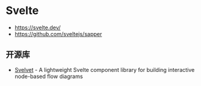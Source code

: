 # Svelte

- https://svelte.dev/
- https://github.com/sveltejs/sapper

## 开源库

- [Svelvet](https://github.com/oslabs-beta/Svelvet) - A lightweight Svelte component library for building interactive node-based flow diagrams
